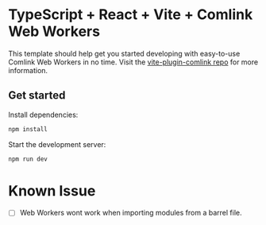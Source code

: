 # TypeScript + React + Vite + Comlink Web Workers

This template should help get you started developing with easy-to-use Comlink Web Workers in no time. Visit the [vite-plugin-comlink repo](https://github.com/mathe42/vite-plugin-comlink) for more information.

## Get started

Install dependencies:

```bash
npm install
```

Start the development server:

```bash
npm run dev
```

# Known Issue

- [ ] Web Workers wont work when importing modules from a barrel file.
